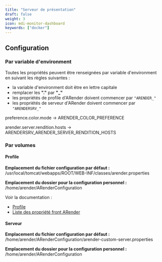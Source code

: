```yaml
---
title: "Serveur de présentation"
draft: false
weight: 3
icon: mdi-monitor-dashboard
keywords: ["docker"]
---
```


## Configuration

### Par variable d'environment

Toutes les propriétés peuvent être renseignées par variable d'environment en suivant les règles suivantes :

- la variable d'environment doit être en lettre capitale
- remplacer les **"."** par **"_"**
- les propriétés de profile d'ARender doivent commencer par `"ARENDER_"`
- les propriétés de serveur d'ARender doivent commencer par `"ARENDERSRV_"`

preference.color.mode -> ARENDER_COLOR_PREFERENCE

arender.server.rendition.hosts -> ARENDERSRV_ARENDER_SERVER_RENDITION_HOSTS

### Par volumes

#### Profile

**Emplacement du fichier configuration par défaut :** /usr/local/tomcat/webapps/ROOT/WEB-INF/classes/arender.properties

**Emplacement du dossier pour la configuration personnel :** /home/arender/ARenderConfiguration

Voir la documentation :

- [Profile](broken-link.md)
- [Liste des propriété front ARender](broken-link.md)

#### Serveur

**Emplacement du fichier configuration par défaut :** /home/arender/ARenderConfiguration/arender-custom-server.properties

**Emplacement du dossier pour la configuration personnel :** /home/arender/ARenderConfiguration
